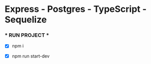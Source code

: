 # Express - Postgres - TypeScript - Sequelize 
### * RUN PROJECT *
- [x] npm i
- [x] npm run start-dev

